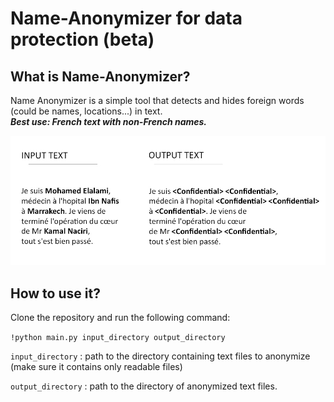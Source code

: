 # Name-Anonymizer for data protection (beta)

## What is Name-Anonymizer?

Name Anonymizer is a simple tool that detects and hides foreign words (could be names, locations...) in text.<br/>
***Best use: French text with non-French names.***

![plot](image.jpg)

## How to use it?

Clone the repository and run the following command:

<code>!python main.py input_directory output_directory</code> 

<code>input_directory</code> : path to the directory containing text files to anonymize (make sure it contains only readable files)

<code>output_directory</code> : path to the directory of anonymized text files.

